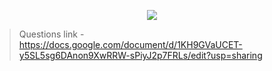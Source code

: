 <p align="center">
  <img src="https://cdn2.downdetector.com/static/uploads/logo/amazon.png">
</p>
  
  
> Questions link - https://docs.google.com/document/d/1KH9GVaUCET-y5SL5sg6DAnon9XwRRW-sPiyJ2p7FRLs/edit?usp=sharing
